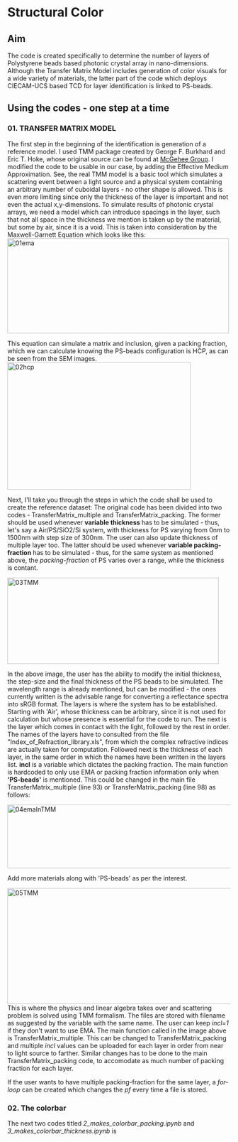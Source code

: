 # Structural Color
## Aim
The code is created specifically to determine the number of layers of Polystyrene beads based photonic crystal array in nano-dimensions. Although the Transfer Matrix Model includes generation of color visuals for a wide variety of materials, the latter part of the code which deploys CIECAM-UCS based TCD for layer identification is linked to PS-beads.

## Using the codes - one step at a time
### 01. TRANSFER MATRIX MODEL
The first step in the beginning of the identification is generation of a reference model. I used TMM package created by George F. Burkhard and Eric T. Hoke, whose original source can be found at [McGehee Group](https://web.stanford.edu/group/mcgehee/transfermatrix/). I modified the code to be usable in our case, by adding the Effective Medium Approximation. See, the real TMM model is a basic tool which simulates a scattering event between a light source and a physical system containing an arbitrary number of cuboidal layers - no other shape is allowed. This is even more limiting since only the thickness of the layer is important and not even the actual x,y-dimensions. To simulate results of photonic crystal arrays, we need a model which can introduce spacings in the layer, such that not all space in the thickness we mention is taken up by the material, but some by air, since it is a void. This is taken into consideration by the Maxwell-Garnett Equation which looks like this:\
<img width="500" height="214" alt="01ema" src="https://github.com/user-attachments/assets/8f9054cb-04b9-43a7-81a5-36c4e65112e5">  

This equation can simulate a matrix and inclusion, given a packing fraction, which we can calculate knowing the PS-beads configuration is HCP, as can be seen from the SEM images.\
<img width="414" height="287" alt="02hcp" src="https://github.com/user-attachments/assets/35f8b96c-4f14-4728-adcc-69a7a845e6c6" />  

Next, I'll take you through the steps in which the code shall be used to create the reference dataset:
The original code has been divided into two codes - TransferMatrix_multiple and TransferMatrix_packing. The former should be used whenever **variable thickness** has to be simulated - thus, let's say a Air/PS/SiO2/Si system, with thickness for PS varying from 0nm to 1500nm with step size of 300nm. The user can also update thickness of multiple layer too. The latter should be used whenever **variable packing-fraction** has to be simulated - thus, for the same system as mentioned above, the *packing-fraction* of PS varies over a range, while the thickness is contant.

<img width="477" height="194" alt="03TMM" src="https://github.com/user-attachments/assets/27170686-cd1d-4c75-ba9e-33edc3f6c7f1" />  

In the above image, the user has the ability to modify the initial thickness, the step-size and the final thickness of the PS beads to be simulated. The wavelength range is already mentioned, but can be modified - the ones currently written is the advisable range for converting a reflectance spectra into sRGB format. 
The layers is where the system has to be established. Starting with 'Air', whose thickness can be arbitrary, since it is not used for calculation but whose presence is essential for the code to run. The next is the layer which comes in contact with the light, followed by the rest in order. The names of the layers have to consulted from the file "Index_of_Refraction_library.xls", from which the complex refractive indices are actually taken for computation. Followed next is the thickness of each layer, in the same order in which the names have been written in the layers list. **incl** is a variable which dictates the packing fraction. The main function is hardcoded to only use EMA or packing fraction information only when **'PS-beads'** is mentioned. This could be changed in the main file TransferMatrix_multiple (line 93) or TransferMatrix_packing (line 98) as follows:

<img width="703" height="143" alt="04emaInTMM" src="https://github.com/user-attachments/assets/06aa7a16-da6a-4a9c-9b0d-6cfff9284f79" />

Add more materials along with 'PS-beads' as per the interest.  

<img width="634" height="261" alt="05TMM" src="https://github.com/user-attachments/assets/ef26a59b-a21c-4be1-b889-b639e3f9b712" />\
This is where the physics and linear algebra takes over and scattering problem is solved using TMM formalism. The files are stored with filename as suggested by the variable with the same name. The user can keep *incl=1* if they don't want to use EMA. The main function called in the image above is TransferMatrix_multiple. This can be changed to TransferMatrix_packing and multiple *incl* values can be uploaded for each layer in order from near to light source to farther. Similar changes has to be done to the main TransferMatrix_packing code, to accomodate as much number of packing fraction for each layer.

If the user wants to have multiple packing-fraction for the same layer, a *for-loop* can be created which changes the *pf* every time a file is stored.

### 02. The colorbar
The next two codes titled *2_makes_colorbar_packing.ipynb* and *3_makes_colorbar_thickness.ipynb* is 
